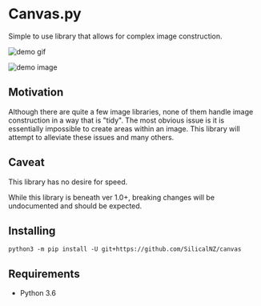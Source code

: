 Canvas.py
=========
Simple to use library that allows for complex image construction.

![demo gif](https://cdn.discordapp.com/attachments/301928716664176641/627404209599283220/1562624373.6714845.gif)

![demo image](https://cdn.discordapp.com/attachments/301928716664176641/627404332496584738/1564985640.1674871.png)

## Motivation
Although there are quite a few image libraries, none of them handle image construction in a way that is "tidy". The most obvious issue is it is essentially impossible to create areas within an image. This library will attempt to alleviate these issues and many others.

## Caveat
This library has no desire for speed.

While this library is beneath ver 1.0+, breaking changes will be undocumented and should be expected.

## Installing
```
python3 -m pip install -U git+https://github.com/SilicalNZ/canvas
```

## Requirements
- Python 3.6
